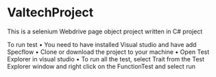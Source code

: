 # ValtechProject

This is a selenium Webdrive page object project written in C# project 

To run test
•	You need to have installed Visual studio and have add Specflow
•	Clone or download the project to your machine
•	Open Test Explorer in visual studio 
•	To run all the test, select Trait from the Test Explorer window and right click on the FunctionTest and select run
